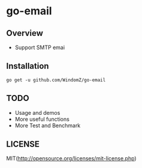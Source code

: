 # go-email

## Overview

* Support SMTP emai

## Installation

```
go get -u github.com/WindomZ/go-email
```

## TODO

* Usage and demos
* More useful functions
* More Test and Benchmark

## LICENSE

MIT(http://opensource.org/licenses/mit-license.php)
